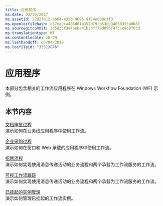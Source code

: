 ```yaml
---
title: 应用程序
ms.date: 03/30/2017
ms.assetid: 22d27e12-ab04-432b-9695-9f74e098cff3
ms.openlocfilehash: c37eaeca486d01a352df9cb53dc34650393a0b81
ms.sourcegitcommit: 3d5d33f384eeba41b2dff79d096f47ccc8d8f03d
ms.translationtype: MT
ms.contentlocale: zh-CN
ms.lasthandoff: 05/04/2018
ms.locfileid: "33513846"
---
```

# <a name="application"></a>应用程序
本部分包含相关的工作流应用程序在 Windows Workflow Foundation (WF) 示例。  
  
## <a name="in-this-section"></a>本节内容  
 [文档审批过程](../../../../docs/framework/windows-workflow-foundation/samples/document-approval-process.md)  
 演示如何在业务线应用程序中使用工作流。  
  
 [企业采购过程](../../../../docs/framework/windows-workflow-foundation/samples/corporate-purchase-process.md)  
 演示如何在窗口和 Web 承载的应用程序中使用工作流。  
  
 [招聘流程](../../../../docs/framework/windows-workflow-foundation/samples/hiring-process.md)  
 演示如何实现使用消息传递活动的业务流程和两个承载为工作流服务的工作流。  
  
 [可视工作流跟踪](../../../../docs/framework/windows-workflow-foundation/samples/visual-workflow-tracking.md)  
 演示如何实现使用消息传递活动的业务流程和两个承载为工作流服务的工作流。  
  
 [已挂起的实例管理](../../../../docs/framework/windows-workflow-foundation/samples/suspended-instance-management.md)  
 演示如何管理已挂起的工作流实例。
